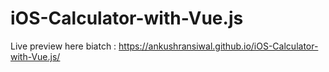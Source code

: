 # iOS-Calculator-with-Vue.js

Live preview here biatch : https://ankushransiwal.github.io/iOS-Calculator-with-Vue.js/
